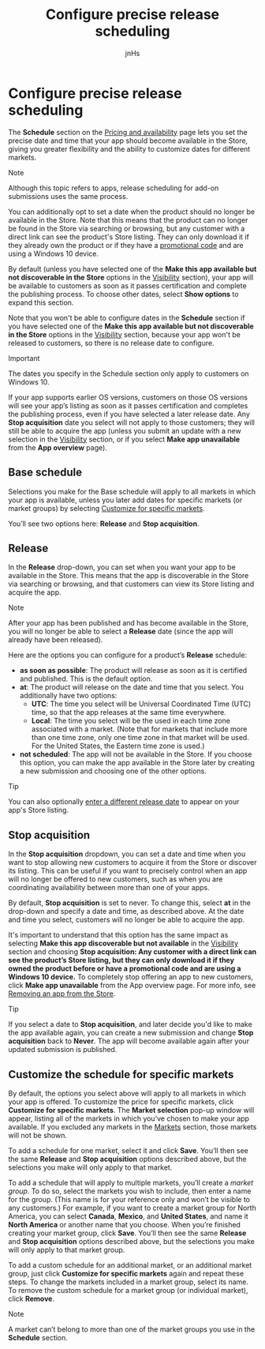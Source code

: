 ﻿---
author: jnHs
Description: You can set the precise date and time that your app should become available in the Store, giving you greater flexibility and the ability to customize dates for different markets.
title: Configure precise release scheduling
ms.author: wdg-dev-content
ms.date: 03/28/2017
ms.topic: article
ms.prod: windows
ms.technology: uwp
keywords: windows 10, uwp, schedule, release date, dates, launch
ms.localizationpriority: high
---

# Configure precise release scheduling

The **Schedule** section on the [Pricing and availability](set-app-pricing-and-availability.md) page lets you set the precise date and time that your app should become available in the Store, giving you greater flexibility and the ability to customize dates for different markets.

> [!NOTE]
> Although this topic refers to apps, release scheduling for add-on submissions uses the same process.

You can additionally opt to set a date when the product should no longer be available in the Store. Note that this means that the product can no longer be found in the Store via searching or browsing, but any customer with a direct link can see the product's Store listing. They can only download it if they already own the product or if they have a [promotional code](generate-promotional-codes.md) and are using a Windows 10 device.

By default (unless you have selected one of the **Make this app available but not discoverable in the Store** options in the [Visibility](choose-visibility-options.md#discoverability) section), your app will be available to customers as soon as it passes certification and complete the publishing process. To choose other dates, select **Show options** to expand this section.

Note that you won't be able to configure dates in the **Schedule** section if you have selected one of the **Make this app available but not discoverable in the Store** options in the [Visibility](choose-visibility-options.md#discoverability) section, because your app won't be released to customers, so there is no release date to configure.

> [!IMPORTANT]
> The dates you specify in the Schedule section only apply to customers on Windows 10.
>
>If your app supports earlier OS versions, customers on those OS versions will see your app’s listing as soon as it passes certification and completes the publishing process, even if you have selected a later release date. Any **Stop acquisition** date you select will not apply to those customers; they will still be able to acquire the app (unless you submit an update with a new selection in the [Visibility](choose-visibility-options.md#discoverability) section, or if you select **Make app unavailable** from the **App overview** page).


## Base schedule

Selections you make for the Base schedule will apply to all markets in which your app is available, unless you later add dates for specific markets (or market groups) by selecting [Customize for specific markets](#customize-the-schedule-for-specific-markets).

You’ll see two options here: **Release** and **Stop acquisition**. 

## Release

In the **Release** drop-down, you can set when you want your app to be available in the Store. This means that the app is discoverable in the Store via searching or browsing, and that customers can view its Store listing and acquire the app.

>[!NOTE]
> After your app has been published and has become available in the Store, you will no longer be able to select a **Release** date (since the app will already have been released).

Here are the options you can configure for a product’s **Release** schedule:
- **as soon as possible**: The product will release as soon as it is certified and published. This is the default option.
- **at**: The product will release on the date and time that you select. You additionally have two options:
   - **UTC**: The time you select will be Universal Coordinated Time (UTC) time, so that the app releases at the same time everywhere.
   - **Local**: The time you select will be the used in each time zone associated with a market. (Note that for markets that include more than one time zone, only one time zone in that market will be used. For the United States, the Eastern time zone is used.)
- **not scheduled**: The app will not be available in the Store. If you choose this option, you can make the app available in the Store later by creating a new submission and choosing one of the other options.

> [!TIP]
> You can also optionally [enter a different release date](set-app-pricing-and-availability.md#display-release-date) to appear on your app's Store listing. 

## Stop acquisition

In the **Stop acquisition** dropdown, you can set a date and time when you want to stop allowing new customers to acquire it from the Store or discover its listing. This can be useful if you want to precisely control when an app will no longer be offered to new customers, such as when you are coordinating availability between more than one of your apps.

By default, **Stop acquisition** is set to never. To change this, select **at** in the drop-down and specify a date and time, as described above. At the date and time you select, customers will no longer be able to acquire the app.

It's important to understand that this option has the same impact as selecting **Make this app discoverable but not available** in the [Visibility](choose-visibility-options.md#discoverability) section and choosing **Stop acquisition: Any customer with a direct link can see the product’s Store listing, but they can only download it if they owned the product before or have a promotional code and are using a Windows 10 device.** To completely stop offering an app to new customers, click **Make app unavailable** from the App overview page. For more info, see [Removing an app from the Store](guidance-for-app-package-management.md#removing-an-app-from-the-store).

> [!TIP]
> If you select a date to **Stop acquisition**, and later decide you'd like to make the app available again, you can create a new submission and change **Stop acquisition** back to **Never**. The app will become available again after your updated submission is published.

## Customize the schedule for specific markets 

By default, the options you select above will apply to all markets in which your app is offered. To customize the price for specific markets, click **Customize for specific markets**. The **Market selection** pop-up window will appear, listing all of the markets in which you’ve chosen to make your app available. If you excluded any markets in the [Markets](define-pricing-and-market-selection.md) section, those markets will not be shown. 

To add a schedule for one market, select it and click **Save**. You’ll then see the same **Release** and **Stop acquisition** options described above, but the selections you make will only apply to that market.

To add a schedule that will apply to multiple markets, you’ll create a *market group*. To do so, select the markets you wish to include, then enter a name for the group. (This name is for your reference only and won’t be visible to any customers.) For example, if you want to create a market group for North America, you can select **Canada**, **Mexico**, and **United States**, and name it **North America** or another name that you choose. When you’re finished creating your market group, click **Save**. You’ll then see the same **Release** and **Stop acquisition** options described above, but the selections you make will only apply to that market group.

To add a custom schedule for an additional market, or an additional market group, just click **Customize for specific markets** again and repeat these steps. To change the markets included in a market group, select its name. To remove the custom schedule for a market group (or individual market), click **Remove**.

> [!NOTE]
> A market can’t belong to more than one of the market groups you use in the **Schedule** section. 










